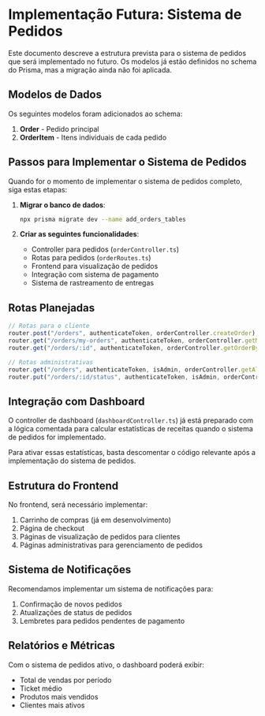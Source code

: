 # Implementação Futura: Sistema de Pedidos

Este documento descreve a estrutura prevista para o sistema de pedidos que será implementado no futuro. Os modelos já estão definidos no schema do Prisma, mas a migração ainda não foi aplicada.

## Modelos de Dados

Os seguintes modelos foram adicionados ao schema:

1. **Order** - Pedido principal
2. **OrderItem** - Itens individuais de cada pedido

## Passos para Implementar o Sistema de Pedidos

Quando for o momento de implementar o sistema de pedidos completo, siga estas etapas:

1. **Migrar o banco de dados**:
   ```bash
   npx prisma migrate dev --name add_orders_tables
   ```

2. **Criar as seguintes funcionalidades**:

   - Controller para pedidos (`orderController.ts`)
   - Rotas para pedidos (`orderRoutes.ts`)
   - Frontend para visualização de pedidos
   - Integração com sistema de pagamento
   - Sistema de rastreamento de entregas

## Rotas Planejadas

```typescript
// Rotas para o cliente
router.post("/orders", authenticateToken, orderController.createOrder);
router.get("/orders/my-orders", authenticateToken, orderController.getMyOrders);
router.get("/orders/:id", authenticateToken, orderController.getOrderById);

// Rotas administrativas
router.get("/orders", authenticateToken, isAdmin, orderController.getAllOrders);
router.put("/orders/:id/status", authenticateToken, isAdmin, orderController.updateOrderStatus);
```

## Integração com Dashboard

O controller de dashboard (`dashboardController.ts`) já está preparado com a lógica comentada para calcular estatísticas de receitas quando o sistema de pedidos for implementado.

Para ativar essas estatísticas, basta descomentar o código relevante após a implementação do sistema de pedidos.

## Estrutura do Frontend

No frontend, será necessário implementar:

1. Carrinho de compras (já em desenvolvimento)
2. Página de checkout
3. Páginas de visualização de pedidos para clientes
4. Páginas administrativas para gerenciamento de pedidos

## Sistema de Notificações

Recomendamos implementar um sistema de notificações para:

1. Confirmação de novos pedidos
2. Atualizações de status de pedidos
3. Lembretes para pedidos pendentes de pagamento

## Relatórios e Métricas

Com o sistema de pedidos ativo, o dashboard poderá exibir:

- Total de vendas por período
- Ticket médio
- Produtos mais vendidos
- Clientes mais ativos
